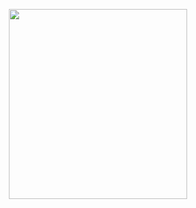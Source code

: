 <p align="center">
<img src="https://files.catbox.moe/7z9ye0.gif"style="width:314px;height:336px;">
